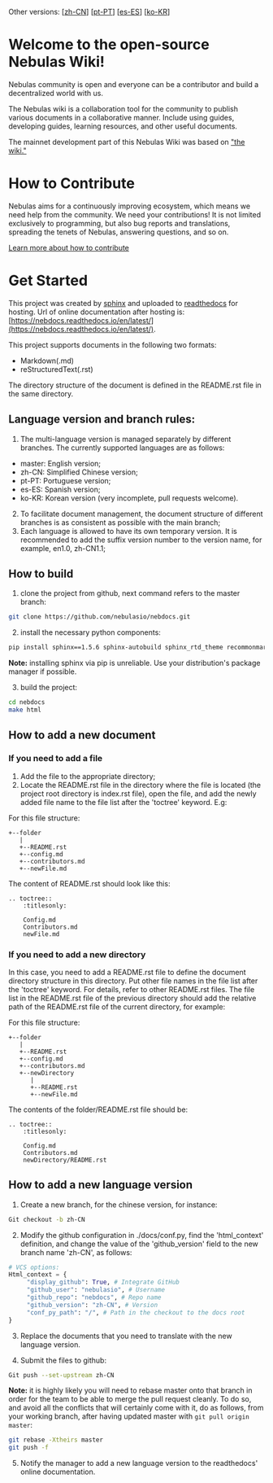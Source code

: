 Other versions: [[zh-CN](https://github.com/nebulasio/nebdocs/tree/zh-CN)] [[pt-PT](https://github.com/nebulasio/nebdocs/tree/pt-PT)] [[es-ES](https://github.com/nebulasio/nebdocs/tree/es)] [[ko-KR](https://github.com/nebulasio/nebdocs/tree/ko-KR)]

# Welcome to the open-source Nebulas Wiki!

Nebulas community is open and everyone can be a contributor and build a decentralized world with us.

The Nebulas wiki is a collaboration tool for the community to publish various documents in a collaborative manner. Include using guides, developing guides, learning resources, and other useful documents. 

The mainnet development part of this Nebulas Wiki was based on ["the wiki."](https://github.com/nebulasio/wiki) 


# How to Contribute

Nebulas aims for a continuously improving ecosystem, which means we need help from the community. We need your contributions! It is not limited exclusively to programming, but also bug reports and translations, spreading the tenets of Nebulas, answering questions, and so on.

[Learn more about how to contribute](https://wiki.nebulas.io/en/latest/how-to-contribute.html)

# Get Started

This project was created by [sphinx](http://www.sphinx-doc.org/en/master/) and uploaded to [readthedocs](https://readthedocs.org/) for hosting. Url of online documentation after hosting is: [https://nebdocs.readthedocs.io/en/latest/](https://nebdocs.readthedocs.io/en/latest/).

This project supports documents in the following two formats:

- Markdown(.md)
- reStructuredText(.rst)

The directory structure of the document is defined in the README.rst file in the same directory.

## Language version and branch rules:
1. The multi-language version is managed separately by different branches. The currently supported languages are as follows:
- master: English version;
- zh-CN: Simplified Chinese version;
- pt-PT: Portuguese version;
- es-ES: Spanish version;
- ko-KR: Korean version (very incomplete, pull requests welcome).
2. To facilitate document management, the document structure of different branches is as consistent as possible with the main branch;
3. Each language is allowed to have its own temporary version. It is recommended to add the suffix version number to the version name, for example, en1.0, zh-CN1.1;

## How to build
1. clone the project from github, next command refers to the master branch:

```bash
git clone https://github.com/nebulasio/nebdocs.git
```

2. install the necessary python components:

```bash
pip install sphinx==1.5.6 sphinx-autobuild sphinx_rtd_theme recommonmark
```
**Note:** installing sphinx via pip is unreliable. Use your distribution's package manager if possible.

3. build the project:

```bash
cd nebdocs
make html
```

## How to add a new document
### If you need to add a file
1. Add the file to the appropriate directory;
2. Locate the README.rst file in the directory where the file is located (the project root directory is index.rst file), open the file, and add the newly added file name to the file list after the 'toctree' keyword. E.g:

For this file structure:
```
+--folder
   |
   +--README.rst
   +--config.md
   +--contributors.md
   +--newFile.md
```

The content of README.rst should look like this:
```
.. toctree::
    :titlesonly:

    Config.md
    Contributors.md
    newFile.md
```

### If you need to add a new directory
In this case, you need to add a README.rst file to define the document directory structure in this directory. Put other file names in the file list after the 'toctree' keyword. For details, refer to other README.rst files. The file list in the README.rst file of the previous directory should add the relative path of the README.rst file of the current directory, for example:

For this file structure:
```
+--folder
   |
   +--README.rst
   +--config.md
   +--contributors.md
   +--newDirectory
      |
      +--README.rst
      +--newFile.md
```
The contents of the folder/README.rst file should be:
```
.. toctree::
    :titlesonly:

    Config.md
    Contributors.md
    newDirectory/README.rst
```

## How to add a new language version

1. Create a new branch, for the chinese version, for instance:
```bash
Git checkout -b zh-CN
```
2. Modify the github configuration in ./docs/conf.py, find the 'html_context' definition, and change the value of the 'github_version' field to the new branch name 'zh-CN', as follows:

```python
# VCS options:
Html_context = {
     "display_github": True, # Integrate GitHub
     "github_user": "nebulasio", # Username
     "github_repo": "nebdocs", # Repo name
     "github_version": "zh-CN", # Version
     "conf_py_path": "/", # Path in the checkout to the docs root
}
```

3. Replace the documents that you need to translate with the new language version.

4. Submit the files to github:

```bash
Git push --set-upstream zh-CN
```

**Note:** it is highly likely you will need to rebase master onto that branch in order for the team to be able to merge the pull request cleanly. To do so, and avoid all the conflicts that will certainly come with it, do as follows, from your working branch, after having updated master with ```git pull origin master```:
```bash
git rebase -Xtheirs master
git push -f
```

5. Notify the manager to add a new language version to the readthedocs' online documentation.
